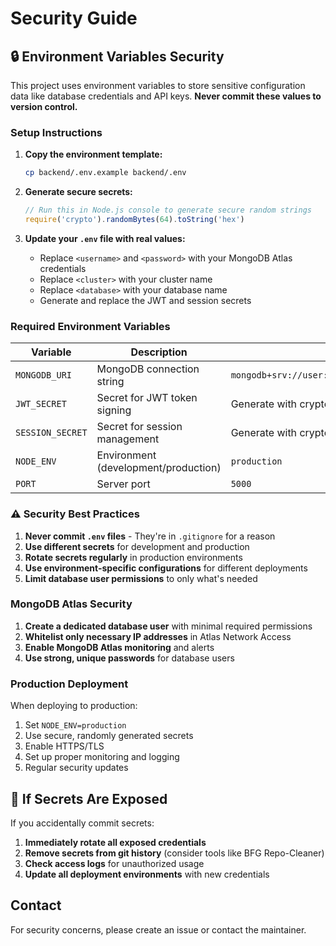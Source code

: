 # Security Guide

## 🔒 Environment Variables Security

This project uses environment variables to store sensitive configuration data like database credentials and API keys. **Never commit these values to version control.**

### Setup Instructions

1. **Copy the environment template:**
   ```bash
   cp backend/.env.example backend/.env
   ```

2. **Generate secure secrets:**
   ```javascript
   // Run this in Node.js console to generate secure random strings
   require('crypto').randomBytes(64).toString('hex')
   ```

3. **Update your `.env` file with real values:**
   - Replace `<username>` and `<password>` with your MongoDB Atlas credentials
   - Replace `<cluster>` with your cluster name
   - Replace `<database>` with your database name
   - Generate and replace the JWT and session secrets

### Required Environment Variables

| Variable | Description | Example |
|----------|-------------|---------|
| `MONGODB_URI` | MongoDB connection string | `mongodb+srv://user:pass@cluster.mongodb.net/db` |
| `JWT_SECRET` | Secret for JWT token signing | Generate with crypto.randomBytes(64) |
| `SESSION_SECRET` | Secret for session management | Generate with crypto.randomBytes(64) |
| `NODE_ENV` | Environment (development/production) | `production` |
| `PORT` | Server port | `5000` |

### ⚠️ Security Best Practices

1. **Never commit `.env` files** - They're in `.gitignore` for a reason
2. **Use different secrets** for development and production
3. **Rotate secrets regularly** in production environments
4. **Use environment-specific configurations** for different deployments
5. **Limit database user permissions** to only what's needed

### MongoDB Atlas Security

1. **Create a dedicated database user** with minimal required permissions
2. **Whitelist only necessary IP addresses** in Atlas Network Access
3. **Enable MongoDB Atlas monitoring** and alerts
4. **Use strong, unique passwords** for database users

### Production Deployment

When deploying to production:

1. Set `NODE_ENV=production`
2. Use secure, randomly generated secrets
3. Enable HTTPS/TLS
4. Set up proper monitoring and logging
5. Regular security updates

## 🚨 If Secrets Are Exposed

If you accidentally commit secrets:

1. **Immediately rotate all exposed credentials**
2. **Remove secrets from git history** (consider tools like BFG Repo-Cleaner)
3. **Check access logs** for unauthorized usage
4. **Update all deployment environments** with new credentials

## Contact

For security concerns, please create an issue or contact the maintainer.
